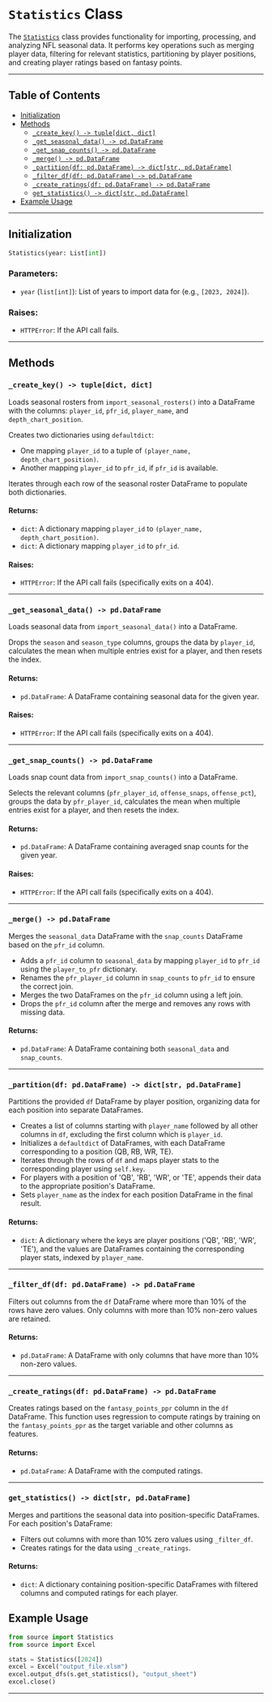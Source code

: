 # `Statistics` Class

The [`Statistics`](../source/statistics.py) class provides functionality for importing, processing, and analyzing NFL seasonal data. It performs key operations such as merging player data, filtering for relevant statistics, partitioning by player positions, and creating player ratings based on fantasy points.

---

## Table of Contents

- [Initialization](#initialization)
- [Methods](#methods)
  - [`_create_key() -> tuple[dict, dict]`](#_create_key---tupledict-dict)
  - [`_get_seasonal_data() -> pd.DataFrame`](#_get_seasonal_data---pddataframe)
  - [`_get_snap_counts() -> pd.DataFrame`](#_get_snap_counts---pddataframe)
  - [`_merge() -> pd.DataFrame`](#_merge---pddataframe)
  - [`_partition(df: pd.DataFrame) -> dict[str, pd.DataFrame]`](#_partitiondf-pddataframe---dictstr-pddataframe)
  - [`_filter_df(df: pd.DataFrame) -> pd.DataFrame`](#_filter_dfdf-pddataframe---pddataframe)
  - [`_create_ratings(df: pd.DataFrame) -> pd.DataFrame`](#_create_ratingsdf-pddataframe---pddataframe)
  - [`get_statistics() -> dict[str, pd.DataFrame]`](#get_statistics---dictstr-pddataframe)
- [Example Usage](#example-usage)
---

## Initialization

```python
Statistics(year: List[int])
```

### Parameters:
- `year` (`list[int]`): List of years to import data for (e.g., `[2023, 2024]`).

### Raises:
- `HTTPError`: If the API call fails.

---

## Methods

### `_create_key() -> tuple[dict, dict]`

Loads seasonal rosters from `import_seasonal_rosters()` into a DataFrame with the columns: `player_id`, `pfr_id`, `player_name`, and `depth_chart_position`.

Creates two dictionaries using `defaultdict`:
- One mapping `player_id` to a tuple of `(player_name, depth_chart_position)`.
- Another mapping `player_id` to `pfr_id`, if `pfr_id` is available.

Iterates through each row of the seasonal roster DataFrame to populate both dictionaries.

#### Returns:
- `dict`: A dictionary mapping `player_id` to `(player_name, depth_chart_position)`.
- `dict`: A dictionary mapping `player_id` to `pfr_id`.

#### Raises:
- `HTTPError`: If the API call fails (specifically exits on a 404).

---

### `_get_seasonal_data() -> pd.DataFrame`

Loads seasonal data from `import_seasonal_data()` into a DataFrame.

Drops the `season` and `season_type` columns, groups the data by `player_id`, calculates the mean when multiple entries exist for a player, and then resets the index.

#### Returns:
- `pd.DataFrame`: A DataFrame containing seasonal data for the given year.

#### Raises:
- `HTTPError`: If the API call fails (specifically exits on a 404).

---

### `_get_snap_counts() -> pd.DataFrame`

Loads snap count data from `import_snap_counts()` into a DataFrame.

Selects the relevant columns (`pfr_player_id`, `offense_snaps`, `offense_pct`), groups the data by `pfr_player_id`, calculates the mean when multiple entries exist for a player, and then resets the index.

#### Returns:
- `pd.DataFrame`: A DataFrame containing averaged snap counts for the given year.

#### Raises:
- `HTTPError`: If the API call fails (specifically exits on a 404).

---

### `_merge() -> pd.DataFrame`

Merges the `seasonal_data` DataFrame with the `snap_counts` DataFrame based on the `pfr_id` column.

- Adds a `pfr_id` column to `seasonal_data` by mapping `player_id` to `pfr_id` using the `player_to_pfr` dictionary.
- Renames the `pfr_player_id` column in `snap_counts` to `pfr_id` to ensure the correct join.
- Merges the two DataFrames on the `pfr_id` column using a left join.
- Drops the `pfr_id` column after the merge and removes any rows with missing data.

#### Returns:
- `pd.DataFrame`: A DataFrame containing both `seasonal_data` and `snap_counts`.

---

### `_partition(df: pd.DataFrame) -> dict[str, pd.DataFrame]`

Partitions the provided `df` DataFrame by player position, organizing data for each position into separate DataFrames.

- Creates a list of columns starting with `player_name` followed by all other columns in `df`, excluding the first column which is `player_id`.
- Initializes a `defaultdict` of DataFrames, with each DataFrame corresponding to a position (QB, RB, WR, TE).
- Iterates through the rows of `df` and maps player stats to the corresponding player using `self.key`.
- For players with a position of 'QB', 'RB', 'WR', or 'TE', appends their data to the appropriate position's DataFrame.
- Sets `player_name` as the index for each position DataFrame in the final result.

#### Returns:
- `dict`: A dictionary where the keys are player positions ('QB', 'RB', 'WR', 'TE'), and the values are DataFrames containing the corresponding player stats, indexed by `player_name`.

---

### `_filter_df(df: pd.DataFrame) -> pd.DataFrame`

Filters out columns from the `df` DataFrame where more than 10% of the rows have zero values. Only columns with more than 10% non-zero values are retained.

#### Returns:
- `pd.DataFrame`: A DataFrame with only columns that have more than 10% non-zero values.

---

### `_create_ratings(df: pd.DataFrame) -> pd.DataFrame`

Creates ratings based on the `fantasy_points_ppr` column in the `df` DataFrame. This function uses regression to compute ratings by training on the `fantasy_points_ppr` as the target variable and other columns as features.

#### Returns:
- `pd.DataFrame`: A DataFrame with the computed ratings.

---

### `get_statistics() -> dict[str, pd.DataFrame]`

Merges and partitions the seasonal data into position-specific DataFrames. For each position's DataFrame:
- Filters out columns with more than 10% zero values using `_filter_df`.
- Creates ratings for the data using `_create_ratings`.

#### Returns:
- `dict`: A dictionary containing position-specific DataFrames with filtered columns and computed ratings for each player.


## Example Usage

```python
from source import Statistics
from source import Excel

stats = Statistics([2024])
excel = Excel("output_file.xlsm")
excel.output_dfs(s.get_statistics(), "output_sheet")
excel.close()
```

---
